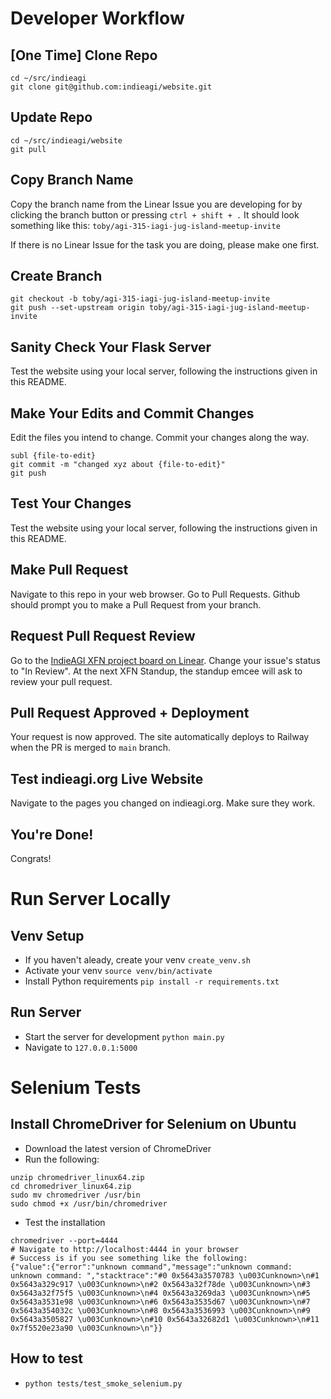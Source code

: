 # Developer Workflow
## [One Time] Clone Repo
```
cd ~/src/indieagi
git clone git@github.com:indieagi/website.git
```

## Update Repo
```
cd ~/src/indieagi/website
git pull
```

## Copy Branch Name
Copy the branch name from the Linear Issue you are developing for by clicking the branch button or pressing `ctrl + shift + .` It should look something like this: `toby/agi-315-iagi-jug-island-meetup-invite`

If there is no Linear Issue for the task you are doing, please make one first.

## Create Branch
```
git checkout -b toby/agi-315-iagi-jug-island-meetup-invite
git push --set-upstream origin toby/agi-315-iagi-jug-island-meetup-invite
```
## Sanity Check Your Flask Server
Test the website using your local server, following the instructions given in this README.

## Make Your Edits and Commit Changes
Edit the files you intend to change. Commit your changes along the way.
```
subl {file-to-edit}
git commit -m "changed xyz about {file-to-edit}"
git push
```

## Test Your Changes
Test the website using your local server, following the instructions given in this README.

## Make Pull Request
Navigate to this repo in your web browser. Go to Pull Requests. Github should prompt you to make a Pull Request from your branch.

## Request Pull Request Review
Go to the [IndieAGI XFN project board on Linear](https://linear.app/indieagi/team/AGI/cycle/active). Change your issue's status to "In Review". At the next XFN Standup, the standup emcee will ask to review your pull request.

## Pull Request Approved + Deployment
Your request is now approved. The site automatically deploys to Railway when the PR is merged to `main` branch.

## Test indieagi.org Live Website
Navigate to the pages you changed on indieagi.org. Make sure they work.

## You're Done!
Congrats!

# Run Server Locally
## Venv Setup
- If you haven't aleady, create your venv `create_venv.sh`
- Activate your venv `source venv/bin/activate`
- Install Python requirements `pip install -r requirements.txt`
## Run Server
- Start the server for development `python main.py`
- Navigate to `127.0.0.1:5000`

# Selenium Tests
## Install ChromeDriver for Selenium on Ubuntu
- Download the latest version of ChromeDriver
- Run the following:
```
unzip chromedriver_linux64.zip
cd chromedriver_linux64.zip
sudo mv chromedriver /usr/bin
sudo chmod +x /usr/bin/chromedriver
```
- Test the installation
```
chromedriver --port=4444
# Navigate to http://localhost:4444 in your browser
# Success is if you see something like the following:
{"value":{"error":"unknown command","message":"unknown command: unknown command: ","stacktrace":"#0 0x5643a3570783 \u003Cunknown>\n#1 0x5643a329c917 \u003Cunknown>\n#2 0x5643a32f78de \u003Cunknown>\n#3 0x5643a32f75f5 \u003Cunknown>\n#4 0x5643a3269da3 \u003Cunknown>\n#5 0x5643a3531e98 \u003Cunknown>\n#6 0x5643a3535d67 \u003Cunknown>\n#7 0x5643a354032c \u003Cunknown>\n#8 0x5643a3536993 \u003Cunknown>\n#9 0x5643a3505827 \u003Cunknown>\n#10 0x5643a32682d1 \u003Cunknown>\n#11 0x7f5520e23a90 \u003Cunknown>\n"}}
```

## How to test
- `python tests/test_smoke_selenium.py`